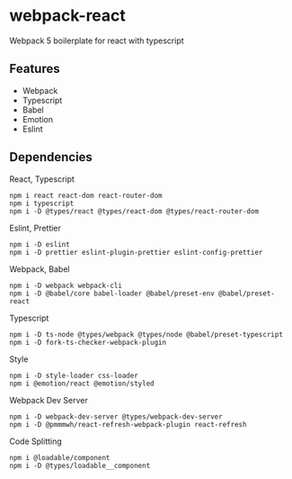 # webpack-react

Webpack 5 boilerplate for react with typescript

## Features

- Webpack
- Typescript
- Babel
- Emotion
- Eslint

## Dependencies

React, Typescript

```
npm i react react-dom react-router-dom
npm i typescript
npm i -D @types/react @types/react-dom @types/react-router-dom
```

Eslint, Prettier

```
npm i -D eslint
npm i -D prettier eslint-plugin-prettier eslint-config-prettier
```

Webpack, Babel

```
npm i -D webpack webpack-cli
npm i -D @babel/core babel-loader @babel/preset-env @babel/preset-react
```

Typescript

```
npm i -D ts-node @types/webpack @types/node @babel/preset-typescript
npm i -D fork-ts-checker-webpack-plugin
```

Style

```
npm i -D style-loader css-loader
npm i @emotion/react @emotion/styled
```

Webpack Dev Server

```
npm i -D webpack-dev-server @types/webpack-dev-server
npm i -D @pmmmwh/react-refresh-webpack-plugin react-refresh
```

Code Splitting

```
npm i @loadable/component
npm i -D @types/loadable__component
```
